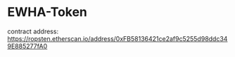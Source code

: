 # EWHA-Token

contract address: https://ropsten.etherscan.io/address/0xFB58136421ce2af9c5255d98ddc349E885277fA0
